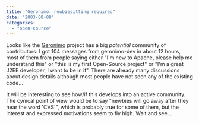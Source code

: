 ```yaml
---
title: "Geronimo: newbiesitting required"
date: "2003-08-08"
categories: 
  - "open-source"
---
```


Looks like the [Geronimo](http://incubator.apache.org/projects/geronimo.html) project has a big _potential_ community of contributors: I got 104 messages from geronimo-dev in about 12 hours, most of them from people saying either "I'm new to Apache, please help me understand this" or "this is my first Open-Source project" or "I'm a great J2EE developer, I want to be in it". There are already many discussions about design details although most people have not seen any of the existing code...

It will be interesting to see how/if this develops into an active community. The cynical point of view would be to say "newbies will go away after they hear the word 'CVS'", which is probably true for some of them, but the interest and expressed motivations seem to fly high. Wait and see...
